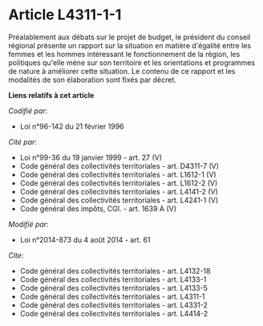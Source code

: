 # Article L4311-1-1

Préalablement aux débats sur le projet de budget, le président du conseil régional présente un rapport sur la situation en
matière d'égalité entre les femmes et les hommes intéressant le fonctionnement de la région, les politiques qu'elle mène sur
son territoire et les orientations et programmes de nature à améliorer cette situation. Le contenu de ce rapport et les
modalités de son élaboration sont fixés par décret.

**Liens relatifs à cet article**

_Codifié par_:

  - Loi n°96-142 du 21 février 1996

_Cité par_:

  - Loi n°99-36 du 19 janvier 1999 - art. 27 (V)
  - Code général des collectivités territoriales - art. D4311-7 (V)
  - Code général des collectivités territoriales - art. L1612-1 (V)
  - Code général des collectivités territoriales - art. L1612-2 (V)
  - Code général des collectivités territoriales - art. L4141-2 (V)
  - Code général des collectivités territoriales - art. L4241-1 (V)
  - Code général des impôts, CGI. - art. 1639 A (V)

_Modifié par_:

  - Loi n°2014-873 du 4 août 2014 - art. 61

_Cite_:

  - Code général des collectivités territoriales - art. L4132-18
  - Code général des collectivités territoriales - art. L4133-1
  - Code général des collectivités territoriales - art. L4133-5
  - Code général des collectivités territoriales - art. L4311-1
  - Code général des collectivités territoriales - art. L4331-2
  - Code général des collectivités territoriales - art. L4414-2
